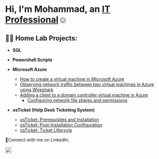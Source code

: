 <h1>Hi, I'm Mohammad, an <a href="https://linkedin.com/in/mohammadwajiduddin">IT Professional</a>☺</h1>

<h2>👨‍💻 Home Lab Projects:</h2>

- <b>SQL</b>

- <b>Powershell Scripts</b>

- <b>Microsoft Azure</b>
  - [How to create a virtual machine in Microsoft Azure](https://github.com/Mwajiduddin/How-to-create-a-virtual-machine-in-Microsoft-Azure)
  - [Observing network traffic between two virtual machines in Azure using Wireshark](https://github.com/Mwajiduddin/Observing-network-traffic-between-two-virtual-machines-in-Azure-using-Wireshark)
  - [Adding a client to a domain controller virtual machine in Azure](https://github.com/Mwajiduddin/Adding-a-client-to-a-Windows-Server-domain-controller-virtual-machine-in-Azure)
     - [Configuring network file shares and permissions](https://github.com/Mwajiduddin/Network-File-Shares-and-Permissions) 

- <b>osTicket (Help Desk Ticketing System)</b>
  - [osTicket: Prerequisites and Installation](https://github.com/Mwajiduddin/osticket-prereqs)
  - [osTicket: Post-Installation Configuration](https://github.com/Mwajiduddin/osticket-post-installation)
  - [osTicket: Ticket Lifecycle](https://github.com/Mwajiduddin/osticket-ticket-lifecycle)

🤳Connect with me on LinkedIn: 

[<img align="left" alt="Josh | LinkedIn" width="22px" src="https://cdn-icons-png.flaticon.com/512/174/174857.png" />][linkedin]

[linkedin]: https://www.linkedin.com/in/mohammadwajiduddin

